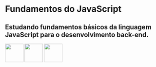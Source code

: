 # Fundamentos do JavaScript

## Estudando fundamentos básicos da linguagem JavaScript para o desenvolvimento back-end.

<img src="https://cdn.jsdelivr.net/gh/devicons/devicon@latest/icons/javascript/javascript-original.svg" width="60" />
<img src="https://cdn.jsdelivr.net/gh/devicons/devicon@latest/icons/vscode/vscode-original.svg" width="60" />
<img src="https://cdn.jsdelivr.net/gh/devicons/devicon@latest/icons/nodejs/nodejs-original.svg" width="60" />